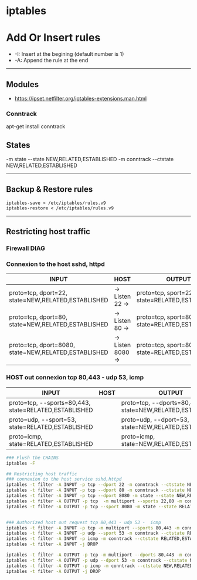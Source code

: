 # iptables

# Add Or Insert rules
* -I: Insert at the begining (default number is 1)
* -A: Append the rule at the end

____________________________________________________________________________
## Modules
* https://ipset.netfilter.org/iptables-extensions.man.html
### Conntrack 
apt-get install conntrack

## States
-m state --state NEW,RELATED,ESTABLISHED
-m conntrack --ctstate NEW,RELATED,ESTABLISHED
 
____________________________________________________________________________
## Backup & Restore rules
```
iptables-save > /etc/iptables/rules.v9
iptables-restore < /etc/iptables/rules.v9
```
____________________________________________________________________________
## Restricting host traffic
### Firewall DIAG
### Connexion to the host sshd, httpd
| INPUT                                              |       HOST       |       OUTPUT |
| -------------------                                | ------           | --- |
| proto=tcp, dport=22, state=NEW,RELATED,ESTABLISHED |  -> Listen 22 -> |       proto=tcp, sport=22, state=RELATED,ESTABLISHED |
| proto=tcp, dport=80, state=NEW,RELATED,ESTABLISHED |  -> Listen 80 -> |       proto=tcp, sport=80, state=RELATED,ESTABLISHED |
| proto=tcp, dport=8080, state=NEW,RELATED,ESTABLISHED |  -> Listen 8080 -> |       proto=tcp, sport=8080, state=RELATED,ESTABLISHED |

### HOST out connexion tcp 80,443 - udp 53, icmp
| INPUT                                                 |    HOST       |       OUTPUT |
| ---                                                   | ------------- | ---         | 
| proto=tcp, --sports=80,443, state=RELATED,ESTABLISHED |               |       proto=tcp, --dports=80,443, state=NEW,RELATED,ESTABLISHED |
| proto=udp, --sport=53, state=RELATED,ESTABLISHED      |               |       proto=udp, --dport=53, state=NEW,RELATED,ESTABLISHED |
| proto=icmp, state=RELATED,ESTABLISHED                 |               |       proto=icmp, state=NEW,RELATED,ESTABLISHED |

```bash
### Flush the CHAINS
iptables -F

## Restricting host traffic
### connexion to the host service sshd,httpd
iptables -t filter -A INPUT -p tcp --dport 22 -m conntrack --ctstate NEW,RELATED,ESTABLISHED -j ACCEPT
iptables -t filter -A INPUT -p tcp --dport 80 -m conntrack --ctstate NEW,RELATED,ESTABLISHED -j ACCEPT
iptables -t filter -A INPUT -p tcp --dport 8080 -m state --state NEW,RELATED,ESTABLISHED -j ACCEPT
iptables -t filter -A OUTPUT -p tcp  -m multiport --sports 22,80 -m conntrack --ctstate RELATED,ESTABLISHED -j ACCEPT
iptables -t filter -A OUTPUT -p tcp --sport 8080 -m state --state RELATED,ESTABLISHED -j ACCEPT


### Authorized host out request tcp 80,443 - udp 53 -  icmp
iptables -t filter -A INPUT -p tcp -m multiport --sports 80,443 -m conntrack --ctstate RELATED,ESTABLISHED -j ACCEPT
iptables -t filter -A INPUT -p udp --sport 53 -m conntrack --ctstate RELATED,ESTABLISHED -j ACCEPT
iptables -t filter -A INPUT -p icmp -m conntrack --ctstate RELATED,ESTABLISHED -j ACCEPT
iptables -t filter -A INPUT -j DROP

iptables -t filter -A OUTPUT -p tcp -m multiport --dports 80,443 -m conntrack --ctstate NEW,RELATED,ESTABLISHED -j ACCEPT
iptables -t filter -A OUTPUT -p udp --dport 53 -m conntrack --ctstate NEW,RELATED,ESTABLISHED -j ACCEPT
iptables -t filter -A OUTPUT -p icmp -m conntrack --ctstate NEW,RELATED,ESTABLISHED -j ACCEPT
iptables -t filter -A OUTPUT -j DROP
```


















